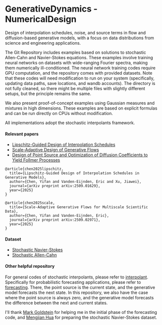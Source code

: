 # GenerativeDynamics - NumericalDesign
Design of interpolation schedules, noise, and source terms in flow and diffusion-based generative models, with a focus on data distributions from science and engineering applications.

The Git Repository includes examples based on solutions to stochastic Allen-Cahn and Navier-Stokes equations. These examples involve training neural networks on datasets with wide-ranging Fourier spectra, making them numerically ill-conditioned. The neural network training codes require GPU computation, and the repository comes with provided datasets. Note that these codes will need modification to run on your system (specifically, updating data paths, save locations, and wandb accounts). The directory is not fully cleaned, so there might be multiple files with slightly different setups, but the principle remains the same. 

We also present proof-of-concept examples using Gaussian measures and mixtures in high dimensions. These examples are based on explicit formulas and can be run directly on CPUs without modification.

All implementations adopt the stochastic interpolants framework.

#### Relevant papers
- [Lipschitz-Guided Design of Interpolation Schedules](https://arxiv.org/abs/2509.01629)
- [Scale-Adaptive Design of Generative Flows](https://arxiv.org/abs/2509.02971)
- [Design of Point Source and Optimization of Diffusion Coefficients to Yield Follmer Processes](https://openreview.net/pdf/9dc86834c15cdb6e583ef6154ec5fa6c51ecee8e.pdf)
```
@article{chen2025lipschitz,
  title={Lipschitz-Guided Design of Interpolation Schedules in Generative Models},
  author={Chen, Yifan and Vanden-Eijnden, Eric and Xu, Jiawei},
  journal={arXiv preprint arXiv:2509.01629},
  year={2025}
}

@article{chen2025scale,
  title={Scale-Adaptive Generative Flows for Multiscale Scientific Data},
  author={Chen, Yifan and Vanden-Eijnden, Eric},
  journal={arXiv preprint arXiv:2509.02971},
  year={2025}
}
```

#### Dataset
- [Stochastic Navier-Stokes](https://zenodo.org/records/10939479)
- [Stochastic Allen-Cahn](https://zenodo.org/uploads/15708250)

#### Other helpful repository
For general codes of stochastic interpolants, please refer to [interpolant](https://github.com/interpolants). Specifically for probabilistic forecasting applications, please refer to [forecasting](https://github.com/interpolants/forecasting). There, the point source is the current state, and the generative model forecasts the next state. In this repository, we also have the case where the point source is always zero, and the generative model forecasts the difference between the next and current states.

I'll thank [Mark Goldstein](https://marikgoldstein.github.io/) for helping me in the initial phase of the forecasting code, and [Mengjian Hua](https://scholar.google.com/citations?user=llRFiBEAAAAJ&hl=en) for preparing the stochastic Navier-Stokes dataset.
